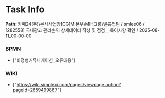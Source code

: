 # Task Info

**Path:** 카페24(주)\본사사업장\[CG]MI본부\MIH그룹\밸류업팀 / smlee06 / [282558] 국내광고 관리손익 상세데이터 작성 및 점검 _ 특이사항 확인 / 2025-08-11_00-00-00

### BPMN
- ["비정형커뮤니케이션_오류대응"]

### WIKI
- ["https://wiki.simplexi.com/pages/viewpage.action?pageId=2659499867"]

